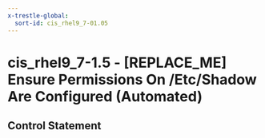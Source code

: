 ```yaml
---
x-trestle-global:
  sort-id: cis_rhel9_7-01.05
---
```


# cis_rhel9_7-1.5 - \[REPLACE_ME\] Ensure Permissions On /Etc/Shadow Are Configured (Automated)

## Control Statement
